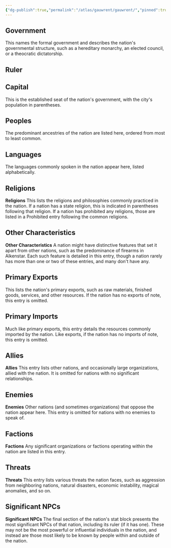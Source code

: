 ```yaml
---
{"dg-publish":true,"permalink":"/atlas/gauwrent/gauwrent/","pinned":true,"tags":["location/country"]}
---
```


## Government 
This names the formal government and describes the nation's governmental structure, such as a hereditary monarchy, an elected council, or a theocratic dictatorship. 
## Ruler

## Capital
This is the established seat of the nation's government, with the city's population in parentheses.  

## Peoples 
The predominant ancestries of the nation are listed here, ordered from most to least common.  

## Languages
The languages commonly spoken in the nation appear here, listed alphabetically.  

## Religions
**Religions** This lists the religions and philosophies commonly practiced in the nation. If a nation has a state religion, this is indicated in parentheses following that religion. If a nation has prohibited any religions, those are listed in a Prohibited entry following the common religions.  

## Other Characteristics
**Other Characteristics** A nation might have distinctive features that set it apart from other nations, such as the predominance of firearms in Alkenstar. Each such feature is detailed in this entry, though a nation rarely has more than one or two of these entries, and many don't have any.  

## Primary Exports
This lists the nation's primary exports, such as raw materials, finished goods, services, and other resources. If the nation has no exports of note, this entry is omitted.  
## Primary Imports
Much like primary exports, this entry details the resources commonly imported by the nation. Like exports, if the nation has no imports of note, this entry is omitted.  

## Allies
**Allies** This entry lists other nations, and occasionally large organizations, allied with the nation. It is omitted for nations with no significant relationships.  

## Enemies
**Enemies** Other nations (and sometimes organizations) that oppose the nation appear here. This entry is omitted for nations with no enemies to speak of.  

## Factions
**Factions** Any significant organizations or factions operating within the nation are listed in this entry.  

## Threats
**Threats** This entry lists various threats the nation faces, such as aggression from neighboring nations, natural disasters, economic instability, magical anomalies, and so on.  

## Significant NPCs
**Significant NPCs** The final section of the nation's stat block presents the most significant NPCs of that nation, including its ruler (if it has one). These may not be the most powerful or influential individuals in the nation, and instead are those most likely to be known by people within and outside of the nation.